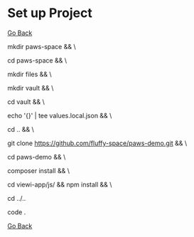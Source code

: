 # Set up Project 

[Go Back](./../README.md)


mkdir paws-space && \

cd paws-space && \

mkdir files && \

mkdir vault && \

cd vault && \

echo '{}' | tee values.local.json && \

cd .. && \

git clone https://github.com/fluffy-space/paws-demo.git && \

cd paws-demo && \

composer install && \

cd viewi-app/js/ && npm install && \

cd ../..

code .

[Go Back](./../README.md)